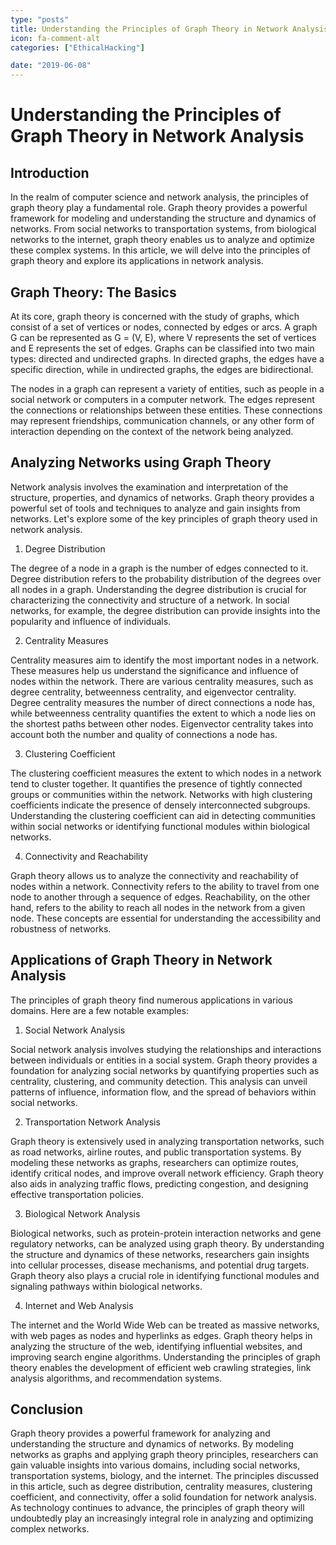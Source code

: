 ```yaml
---
type: "posts"
title: Understanding the Principles of Graph Theory in Network Analysis
icon: fa-comment-alt
categories: ["EthicalHacking"]

date: "2019-06-08"
---
```




# Understanding the Principles of Graph Theory in Network Analysis

## Introduction

In the realm of computer science and network analysis, the principles of graph theory play a fundamental role. Graph theory provides a powerful framework for modeling and understanding the structure and dynamics of networks. From social networks to transportation systems, from biological networks to the internet, graph theory enables us to analyze and optimize these complex systems. In this article, we will delve into the principles of graph theory and explore its applications in network analysis.

## Graph Theory: The Basics

At its core, graph theory is concerned with the study of graphs, which consist of a set of vertices or nodes, connected by edges or arcs. A graph G can be represented as G = (V, E), where V represents the set of vertices and E represents the set of edges. Graphs can be classified into two main types: directed and undirected graphs. In directed graphs, the edges have a specific direction, while in undirected graphs, the edges are bidirectional.

The nodes in a graph can represent a variety of entities, such as people in a social network or computers in a computer network. The edges represent the connections or relationships between these entities. These connections may represent friendships, communication channels, or any other form of interaction depending on the context of the network being analyzed.

## Analyzing Networks using Graph Theory

Network analysis involves the examination and interpretation of the structure, properties, and dynamics of networks. Graph theory provides a powerful set of tools and techniques to analyze and gain insights from networks. Let's explore some of the key principles of graph theory used in network analysis.

1. Degree Distribution

The degree of a node in a graph is the number of edges connected to it. Degree distribution refers to the probability distribution of the degrees over all nodes in a graph. Understanding the degree distribution is crucial for characterizing the connectivity and structure of a network. In social networks, for example, the degree distribution can provide insights into the popularity and influence of individuals.

2. Centrality Measures

Centrality measures aim to identify the most important nodes in a network. These measures help us understand the significance and influence of nodes within the network. There are various centrality measures, such as degree centrality, betweenness centrality, and eigenvector centrality. Degree centrality measures the number of direct connections a node has, while betweenness centrality quantifies the extent to which a node lies on the shortest paths between other nodes. Eigenvector centrality takes into account both the number and quality of connections a node has.

3. Clustering Coefficient

The clustering coefficient measures the extent to which nodes in a network tend to cluster together. It quantifies the presence of tightly connected groups or communities within the network. Networks with high clustering coefficients indicate the presence of densely interconnected subgroups. Understanding the clustering coefficient can aid in detecting communities within social networks or identifying functional modules within biological networks.

4. Connectivity and Reachability

Graph theory allows us to analyze the connectivity and reachability of nodes within a network. Connectivity refers to the ability to travel from one node to another through a sequence of edges. Reachability, on the other hand, refers to the ability to reach all nodes in the network from a given node. These concepts are essential for understanding the accessibility and robustness of networks.

## Applications of Graph Theory in Network Analysis

The principles of graph theory find numerous applications in various domains. Here are a few notable examples:

1. Social Network Analysis

Social network analysis involves studying the relationships and interactions between individuals or entities in a social system. Graph theory provides a foundation for analyzing social networks by quantifying properties such as centrality, clustering, and community detection. This analysis can unveil patterns of influence, information flow, and the spread of behaviors within social networks.

2. Transportation Network Analysis

Graph theory is extensively used in analyzing transportation networks, such as road networks, airline routes, and public transportation systems. By modeling these networks as graphs, researchers can optimize routes, identify critical nodes, and improve overall network efficiency. Graph theory also aids in analyzing traffic flows, predicting congestion, and designing effective transportation policies.

3. Biological Network Analysis

Biological networks, such as protein-protein interaction networks and gene regulatory networks, can be analyzed using graph theory. By understanding the structure and dynamics of these networks, researchers gain insights into cellular processes, disease mechanisms, and potential drug targets. Graph theory also plays a crucial role in identifying functional modules and signaling pathways within biological networks.

4. Internet and Web Analysis

The internet and the World Wide Web can be treated as massive networks, with web pages as nodes and hyperlinks as edges. Graph theory helps in analyzing the structure of the web, identifying influential websites, and improving search engine algorithms. Understanding the principles of graph theory enables the development of efficient web crawling strategies, link analysis algorithms, and recommendation systems.

## Conclusion

Graph theory provides a powerful framework for analyzing and understanding the structure and dynamics of networks. By modeling networks as graphs and applying graph theory principles, researchers can gain valuable insights into various domains, including social networks, transportation systems, biology, and the internet. The principles discussed in this article, such as degree distribution, centrality measures, clustering coefficient, and connectivity, offer a solid foundation for network analysis. As technology continues to advance, the principles of graph theory will undoubtedly play an increasingly integral role in analyzing and optimizing complex networks.